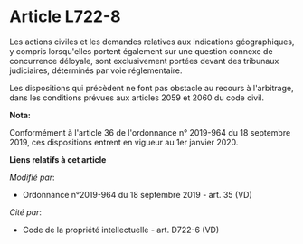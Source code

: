 # Article L722-8

Les actions civiles et les demandes relatives aux indications géographiques, y compris lorsqu'elles portent également sur une
question connexe de concurrence déloyale, sont exclusivement portées devant des   tribunaux judiciaires, déterminés par voie
réglementaire. 

Les dispositions qui précèdent ne font pas obstacle au recours à l'arbitrage, dans les conditions prévues aux articles 2059
et 2060 du code civil.

**Nota:**

Conformément à l'article 36 de l'ordonnance n° 2019-964 du 18 septembre 2019, ces dispositions entrent en vigueur au 1er
janvier 2020.

**Liens relatifs à cet article**

_Modifié par_:

  - Ordonnance n°2019-964 du 18 septembre 2019 - art. 35 (VD)

_Cité par_:

  - Code de la propriété intellectuelle - art. D722-6 (VD)
